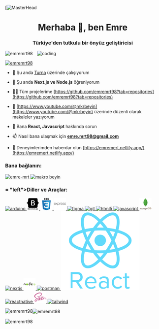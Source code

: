 [![MasterHead](https://1.bp.blogspot.com/-7A4WynwLsMw/XbBpCXG8fHI/AAAAAAAAMt4/uOa1bpLskYgrwGbllhSu2SDj_Mig8SXJQCLcBGAsYHQ/s1600/2000_600px.gif)
<h1 align="center">Merhaba 👋, ben Emre</h1>
<h3 align="center">Türkiye'den tutkulu bir önyüz geliştiricisi</h3>
<img align="right" alt="coding" width="400" src="https://camo.githubusercontent.com/c1dcb74cc1c1835b1d716f5051499a2814c683c806b15f04b0eba492863703e9/68747470733a2f2f63646e2e6472696262626c652e636f6d2f75736572732f3733303730332f73637265656e73686f74732f363538313234332f6176656e746f2e676966" />

<p align="left"> <img src=" https://komarev.com/ghpvc/?username=emremrt98&label=Profile%20views&color=0e75b6&style=flat" alt="emremrt98" /> </p>

<p align="left"> <a href="https:/ /github.com/ryo-ma/github-profile-trophy"><img src="https://github-profile-trophy.vercel.app/?username=emremrt98" alt="emremrt98" /></a > </p>

- 🔭 Şu anda [Turna](https://www.turna.com/) üzerinde çalışıyorum

- 🌱 Şu anda **Next.js ve Node.js** öğreniyorum

- 👨‍💻 Tüm projelerime [https://github.com/emremrt98?tab=repositories](https://github.com/emremrt98?tab=repositories)

- 📝 [https://www.youtube.com/@mkrbeyin](https://www.youtube.com/@mkrbeyin) üzerinde düzenli olarak makaleler yazıyorum

- 💬 Bana **React, Javascript** hakkında sorun

- 📫 Nasıl bana ulaşmak için **emre.mrt98@gmail.com**

- 📄 Deneyimlerimden haberdar olun [https://emremert.netlify.app/](https://emremert.netlify.app/)

<h3 align="left ">Bana bağlanın:</h3>
<p align="left">
<a href="https://linkedin.com/in/emre-mrt" target="blank"><img align="center" src="https://raw.githubusercontent.com/rahuldkjain/github-profile-readme-generator/master/src/images/icons/Social/linked-in-alt.svg" alt="emre-mrt" height= "30" genişlik="40" /></a>
<a href="[https://www.youtube.com/c/makro beyin](https://www.youtube.com/@mkrbeyin)" target="blank"><img align="center" src="https://raw.githubusercontent.com/rahuldkjain/github- profile-readme-generator/master/src/images/icons/Social/youtube.svg" alt="makro beyin" height="30" width="40" /></a> </p> <h3
align

= "left">Diller ve Araçlar:</h3>
<p align="left"> <a href="https://www.arduino.cc/" target="_blank" rel="noreferrer"> <img src="https://cdn.worldvectorlogo.com/ logolar/arduino-1.svg" alt="arduino" width="40" height="40"/> </a> <a href="https://getbootstrap.com" target="_blank" rel=" noreferrer"> <img src="https://raw.githubusercontent.com/devicons/devicon/master/icons/bootstrap/bootstrap-plain-wordmark.svg" alt="bootstrap" width="40" height="40 "/> </a> <a href="https://www.w3schools.com/css/" target="_blank" rel="noreferrer"> <img src="https://raw.githubusercontent.com/devicons/devicon/master/icons/css3/css3-original-wordmark.svg" alt="css3" width="40" height="40"/> </a> <a href="https: //expressjs.com" target="_blank" rel="noreferrer"> <img src="https://raw.githubusercontent.com/devicons/devicon/master/icons/express/express-original-wordmark.svg" alt="express" width="40" height="40"/> </a> <a href="https://www.figma.com/" target="_blank" rel="noreferrer"> <img src="https://www.vectorlogo.zone/logos/figma/figma-icon.svg" alt="figma" width="40" height="40"/> </a> <a href="https://git-scm.com/" target="_blank" rel="noreferrer"> <img src="https://www.vectorlogo.zone/logos/git-scm/git-scm-icon.svg" alt="git" width="40" height="40"/> </a> <a href="https://www.w3.org/html/" target="_blank" rel="noreferrer"> <img src="https://raw.githubusercontent.com/devicons/devicon/master/ simgeler/html5/html5-original-wordmark.svg" alt="html5" width="40" height="40"/> </a> <a href="https://developer.mozilla.org/en-US/docs/Web/JavaScript" target="_blank" rel="noreferrer"> <img src="https://raw.githubusercontent.com/devicons/devicon/master/icons/javascript/javascript- original.svg" alt="javascript" width="40" height="40"/> </a> <a href="https://www.mongodb.com/" target="_blank" rel="noreferrer "> <img src="https://raw.githubusercontent.com/devicons/devicon/master/icons/mongodb/mongodb-original-wordmark.svg" alt="mongodb" width="40" height="40" /> </a> <a href="https://nextjs.org/" target="_blank" rel="noreferrer"> <img src="https://cdn.worldvectorlogo.com/logos/nextjs-2.svg" alt="nextjs" width="40" height="40"/> </a> <a href="https://nodejs.org" target="_blank" rel ="noreferrer"> <img src="https://raw.githubusercontent.com/devicons/devicon/master/icons/nodejs/nodejs-original-wordmark.svg" alt="nodejs" width="40" height= "40"/> </a> <a href="https://postman.com" target="_blank" rel="noreferrer"> <img src="https://www.vectorlogo.zone/logos/ getpostman/getpostman-icon.svg" alt="postman" width="40" height="40"/> </a> <a href="https://reactjs.org/" target="_blank" rel="noreferrer"> <img src="https://raw.githubusercontent.com/devicons/devicon/master/icons/react/react-original-wordmark.svg" alt=" tepki" genişlik="40" yükseklik="40"/> </a> <a href="https://reactnative.dev/" target="_blank" rel="noreferrer"> <img src="https: //reactnative.dev/img/header_logo.svg" alt="reactnative" width="40" height="40"/> </a> <a href="https://sass-lang.com" target= "_blank" rel="noreferrer"> <img src="https://raw.githubusercontent.com/devicons/devicon/master/icons/sass/sass-original.svg" alt="sass" width="40" height="40"/> </a> <a href="https://tailwindcss.com/" target="_blank" rel="noreferrer"> <img src="https://www.vectorlogo.zone/logos/tailwindcss/tailwindcss-icon.svg" alt="tailwind" width="40" height="40"/> </a> </p>

<p><img align="left" src="https://github-readme-stats.vercel.app/api/top-langs?username=emremrt98&show_icons=true&locale=en&layout=compact" alt="emremrt98" /> </p>

<p> <img align="center" src="https://github-readme-stats.vercel.app/api?username=emremrt98&show_icons=true&locale=en" alt="emremrt98" /> </p>

<p><img align="center" src="https://github-readme-streak-stats.herokuapp.com/?user=emremrt98&" alt="emremrt98" /></p>
